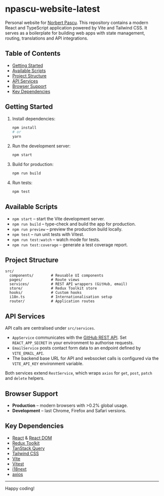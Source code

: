 # npascu-website-latest

Personal website for [Norbert Pascu](https://pascu.io). This repository contains a modern React and TypeScript application powered by Vite and Tailwind CSS. It serves as a boilerplate for building web apps with state management, routing, translations and API integrations.

## Table of Contents
- [Getting Started](#getting-started)
- [Available Scripts](#available-scripts)
- [Project Structure](#project-structure)
- [API Services](#api-services)
- [Browser Support](#browser-support)
- [Key Dependencies](#key-dependencies)

## Getting Started
1. Install dependencies:
   ```bash
   npm install
   # or
   yarn
   ```
2. Run the development server:
   ```bash
   npm start
   ```
3. Build for production:
   ```bash
   npm run build
   ```
4. Run tests:
   ```bash
   npm test
   ```

## Available Scripts
- `npm start` – start the Vite development server.
- `npm run build` – type-check and build the app for production.
- `npm run preview` – preview the production build locally.
- `npm test` – run unit tests with Vitest.
- `npm run test:watch` – watch mode for tests.
- `npm run test:coverage` – generate a test coverage report.

## Project Structure
```
src/
  components/        # Reusable UI components
  pages/             # Route views
  services/          # REST API wrappers (GitHub, email)
  store/             # Redux Toolkit store
  hooks/             # Custom hooks
  i18n.ts            # Internationalisation setup
  router/            # Application routes
```

## API Services
API calls are centralised under `src/services`.

- `AppService` communicates with the [GitHub REST API](https://docs.github.com/en/rest). Set `REACT_APP_SECRET` in your environment to authorise requests.
- `EmailService` posts contact form data to an endpoint defined by `VITE_EMAIL_API`.
- The backend base URL for API and websocket calls is configured via the `VITE_API_KEY` environment variable.

Both services extend `RestService`, which wraps `axios` for `get`, `post`, `patch` and `delete` helpers.

## Browser Support
- **Production** – modern browsers with >0.2% global usage.
- **Development** – last Chrome, Firefox and Safari versions.

## Key Dependencies
- [React](https://react.dev/) & [React DOM](https://react.dev/)
- [Redux Toolkit](https://redux-toolkit.js.org/)
- [TanStack Query](https://tanstack.com/query/latest)
- [Tailwind CSS](https://tailwindcss.com/)
- [Vite](https://vitejs.dev/)
- [Vitest](https://vitest.dev/)
- [i18next](https://www.i18next.com/)
- [axios](https://axios-http.com/)

---

Happy coding!
